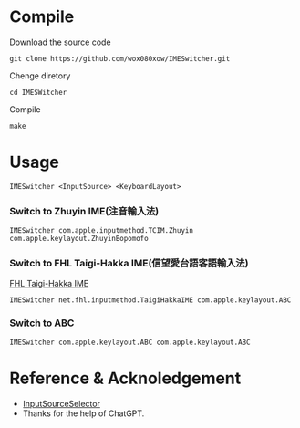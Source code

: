# Compile
Download the source code
```
git clone https://github.com/wox080xow/IMESwitcher.git
```
Chenge diretory
```
cd IMESWitcher
```
Compile
```
make
```
# Usage
```
IMESwitcher <InputSource> <KeyboardLayout>
```

### Switch to Zhuyin IME(注音輸入法)
```
IMESwitcher com.apple.inputmethod.TCIM.Zhuyin com.apple.keylayout.ZhuyinBopomofo
```

### Switch to FHL Taigi-Hakka IME(信望愛台語客語輸入法)
[FHL Taigi-Hakka IME](https://taigi.fhl.net/TaigiIME/)
```
IMESwitcher net.fhl.inputmethod.TaigiHakkaIME com.apple.keylayout.ABC
```

### Switch to ABC
```
IMESwitcher com.apple.keylayout.ABC com.apple.keylayout.ABC
```
# Reference & Acknoledgement
- [InputSourceSelector](https://github.com/minoki/InputSourceSelector)
- Thanks for the help of ChatGPT.
